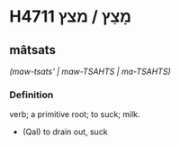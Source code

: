 # H4711 מָצַץ / מצץ

## mâtsats

_(maw-tsats' | maw-TSAHTS | ma-TSAHTS)_

### Definition

verb; a primitive root; to suck; milk.

- (Qal) to drain out, suck

